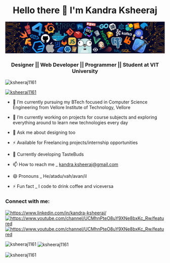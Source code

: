 <h1 align="center">Hello there 👋 I'm Kandra Ksheeraj</h1>

![](https://github.com/ksheeraj1161/ksheeraj1161/blob/main/header_.png)

<h3 align="center">Designer || Web Developer || Programmer || Student at VIT University</h3>

<p align="left"> <img src="https://komarev.com/ghpvc/?username=ksheeraj1161&label=Profile%20views&color=0e75b6&style=flat" alt="ksheeraj1161" /> </p>

<p align="left"> <a href="https://github.com/ryo-ma/github-profile-trophy"><img src="https://github-profile-trophy.vercel.app/?username=ksheeraj1161" alt="ksheeraj1161" /></a> </p>


  - 🔭 I’m currently pursuing my BTech focused in Computer Science Engineering from Vellore Institute of Technology, Vellore
  
  - 🌱 I’m currently working on projects for course subjects and exploring everything around to learn new technologies every day
  
  - 💬 Ask me about designing too
  
  - ⚡ Available for Freelancing projects/internship opportunities
  
  - 🍔 Currently developing TasteBuds
  
  - 📫 How to reach me _ kandra.ksheeraj@gmail.com
  
  - 😄 Pronouns _ He/atadu/vah/avan/il
  
  - ⚡ Fun fact _ I code to drink coffee and viceversa
  
<h3 align="left">Connect with me:</h3>
<p align="left">
<a href="https://www.linkedin.com/in/kandra-ksheeraj/" target="blank"><img align="center" src="https://cdn.jsdelivr.net/npm/simple-icons@3.0.1/icons/linkedin.svg" alt="https://www.linkedin.com/in/kandra-ksheeraj/" height="30" width="40" /></a>
<a href="https://www.linkedin.com/in/kandra-ksheeraj/" target="blank"><img align="center" src="https://cdn.jsdelivr.net/npm/simple-icons@3.0.1/icons/youtube.svg" alt="https://www.youtube.com/channel/UCMhnPteO8uY9XNe8bxKc_Rw/featured" height="30" width="40" /></a>
<a href="https://www.linkedin.com/in/kandra-ksheeraj/" target="blank"><img align="center" src="https://cdn.jsdelivr.net/npm/simple-icons@3.0.1/icons/instagram.svg" alt="https://www.youtube.com/channel/UCMhnPteO8uY9XNe8bxKc_Rw/featured" height="30" width="40" /></a>

<p><img align="left" src="https://github-readme-stats.vercel.app/api/top-langs?username=ksheeraj1161&show_icons=true&locale=en&layout=compact" alt="ksheeraj1161" /></p>

<p>&nbsp;<img align="center" src="https://github-readme-stats.vercel.app/api?username=ksheeraj1161&show_icons=true&locale=en" alt="ksheeraj1161" /></p>

<p><img align="center" src="https://github-readme-streak-stats.herokuapp.com/?user=ksheeraj1161&" alt="ksheeraj1161" /></p>



